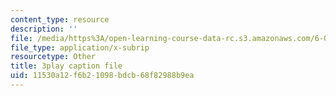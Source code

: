 ```yaml
---
content_type: resource
description: ''
file: /media/https%3A/open-learning-course-data-rc.s3.amazonaws.com/6-042j-mathematics-for-computer-science-spring-2015/11530a12f6b21098bdcb68f82988b9ea_lU_QT5GSuxI.srt
file_type: application/x-subrip
resourcetype: Other
title: 3play caption file
uid: 11530a12-f6b2-1098-bdcb-68f82988b9ea
---
```

